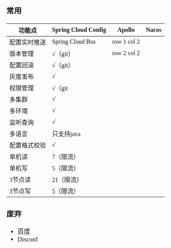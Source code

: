 <span  style="font-family: Simsun,serif; font-size: 17px; ">

### 常用

| 功能点    | Spring Cloud Config | Apollo      | Nacos |
|--------|---------------------|-------------|-------|
| 配置实时推送 | Spring Cloud Bus    | row 1 col 2 |       |
| 版本管理   | √（git）              | row 2 col 2 |       |
| 配置回滚   | √（git）              |
| 灰度发布   | √                   |
| 权限管理   | √（git               |
| 多集群    | √                   |
| 多环境    | √                   |
| 监听查询   | √                   |
| 多语言    | 只支持java             |
| 配置格式校验 | √                   |
| 单机读    | 7（限流）               |
| 单机写    | 5（限流）               |
| 3节点读   | 21（限流）              |
| 3节点写   | 5（限流）               |

### 废弃

- 百度
- Disconf

</span>